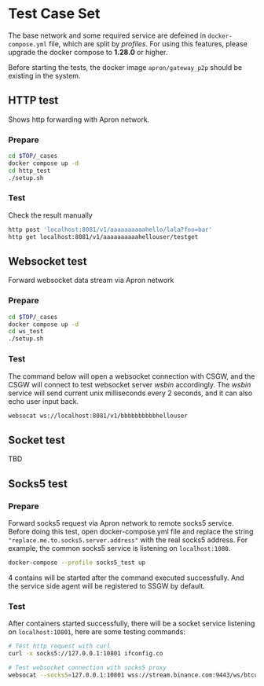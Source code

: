 # Test Case Set

The base network and some required service are defeined in `docker-compose.yml` file,
which are split by *profiles*. For using this features, please upgrade the docker compose to **1.28.0** or higher.

Before starting the tests, the docker image `apron/gateway_p2p` should be existing in the system.

## HTTP test

Shows http forwarding with Apron network.

### Prepare

```bash
cd $TOP/_cases
docker compose up -d
cd http_test
./setup.sh
```

### Test

Check the result manually

```bash
http post 'localhost:8081/v1/aaaaaaaaaahello/lala?foo=bar'
http get localhost:8081/v1/aaaaaaaaaahellouser/testget
```


## Websocket test

Forward websocket data stream via Apron network

### Prepare

```bash
cd $TOP/_cases
docker compose up -d
cd ws_test
./setup.sh
```

### Test

The command below will open a websocket connection with CSGW, and the CSGW will connect to test websocket server *wsbin* accordingly.
The *wsbin* service will send current unix milliseconds every 2 seconds, and it can also echo user input back.

```bash
websocat ws://localhost:8081/v1/bbbbbbbbbbhellouser
```

## Socket test

TBD

## Socks5 test

### Prepare

Forward socks5 request via Apron network to remote socks5 service.
Before doing this test, open docker-compose.yml file and replace the string `"replace.me.to.socks5.server.address"` with the real socks5 address.
For example, the common socks5 service is listening on `localhost:1080`.

```bash
docker-compose --profile socks5_test up
```

4 contains will be started after the command executed successfully.
And the service side agent will be registered to SSGW by default.

### Test

After containers started successfully, there will be a socket service listening on `localhost:10801`,
here are some testing commands:

```bash
# Test http request with curl
curl -x socks5://127.0.0.1:10801 ifconfig.co

# Test websocket connection with socks5 proxy
websocat --socks5=127.0.0.1:10801 wss://stream.binance.com:9443/ws/btcusdt@trade
```



